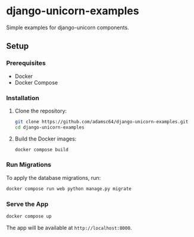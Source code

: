 # django-unicorn-examples

Simple examples for django-unicorn components.

## Setup

### Prerequisites

- Docker
- Docker Compose

### Installation

1. Clone the repository:

    ```sh
    git clone https://github.com/adamsc64/django-unicorn-examples.git
    cd django-unicorn-examples
    ```

2. Build the Docker images:

    ```sh
    docker compose build
    ```

### Run Migrations

To apply the database migrations, run:

```sh
docker compose run web python manage.py migrate
```

### Serve the App

```sh
docker compose up
```

The app will be available at `http://localhost:8000`.
